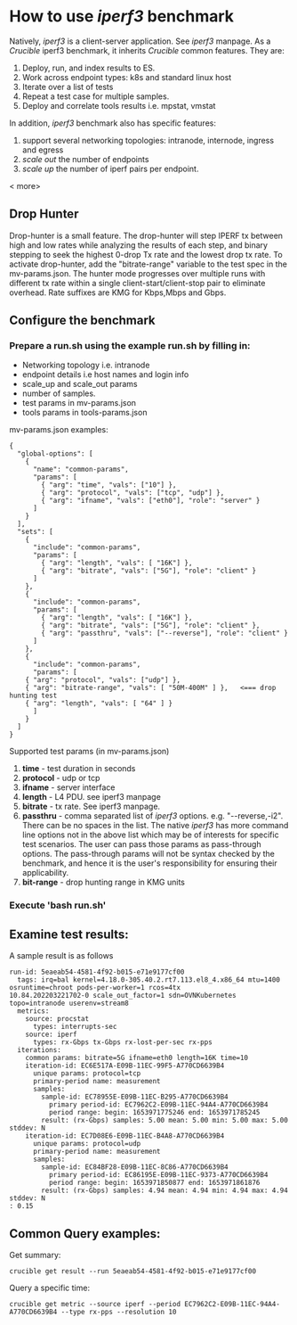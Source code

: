 # How to use *iperf3* benchmark

Natively, *iperf3* is a client-server application. See *iperf3* manpage. As a *Crucible* iperf3 benchmark, it inherits *Crucible* common features. They are:
 1. Deploy, run, and index results to ES.
 2. Work across endpoint types: k8s and standard linux host
 3. Iterate over a list of tests
 4. Repeat a test case for  multiple samples.
 5. Deploy and correlate tools results i.e. mpstat, vmstat

In addition, *iperf3* benchmark also has specific features:
 1. support several networking topologies: intranode, internode, ingress and egress
 2. *scale out* the number of endpoints
 3. *scale up* the number of iperf pairs per endpoint.
   
   < more>
## Drop Hunter

Drop-hunter is a small feature. The drop-hunter will step IPERF tx between high and low rates while analyzing the results of each step, and binary stepping to seek the highest 0-drop Tx rate and the lowest drop tx rate. To activate drop-hunter, add the "bitrate-range" variable to the test spec in the mv-params.json. The hunter mode progresses over multiple runs with different tx rate within a single client-start/client-stop pair to eliminate overhead. Rate suffixes are KMG for Kbps,Mbps and Gbps.



## Configure the benchmark
### Prepare a run.sh using the example run.sh by filling in:
 - Networking topology i.e. intranode
 - endpoint details i.e  host names and login info
 - scale_up and scale_out params
 - number of samples.
 - test params in mv-params.json
 - tools params in tools-params.json

mv-params.json examples:

	{
	  "global-options": [
	    {
	      "name": "common-params",
	      "params": [
	        { "arg": "time", "vals": ["10"] },
	        { "arg": "protocol", "vals": ["tcp", "udp"] },
	        { "arg": "ifname", "vals": ["eth0"], "role": "server" }
	      ]
	    }
	  ],
	  "sets": [
	    {
	      "include": "common-params",
	      "params": [
	        { "arg": "length", "vals": [ "16K"] },
	        { "arg": "bitrate", "vals": ["5G"], "role": "client" }
	      ]
	    },
	    {
	      "include": "common-params",
	      "params": [
	        { "arg": "length", "vals": [ "16K"] },
	        { "arg": "bitrate", "vals": ["5G"], "role": "client" },
	        { "arg": "passthru", "vals": ["--reverse"], "role": "client" }
	      ]
	    },
	    {
	      "include": "common-params",
	      "params": [
		{ "arg": "protocol", "vals": ["udp"] },
		{ "arg": "bitrate-range", "vals": [ "50M-400M" ] },   <=== drop hunting test
		{ "arg": "length", "vals": [ "64" ] }
	      ]
	    }
	  ]
    }

Supported test params (in mv-params.json)

 1. **time**        - test duration in seconds
 2. **protocol**  - udp or tcp
 3. **ifname**    - server interface 
 4. **length**     - L4 PDU. see iperf3 manpage 
 5. **bitrate**    - tx rate. See iperf3 manpage. 
 6. **passthru**   - comma separated list of *iperf3*  options. e.g. "--reverse,-i2". There can be no spaces in the list. The native *iperf3* has more command line options not in the above list which may be of interests for specific test scenarios. The user can pass those params as pass-through options. The pass-through params will not be syntax checked by the benchmark, and hence it is the user's responsibility for ensuring their applicability.
 7. **bit-range**	- drop hunting range in KMG units

### Execute 'bash run.sh'

## Examine test results:
A sample result is as follows

	run-id: 5eaeab54-4581-4f92-b015-e71e9177cf00                                                                                         
	  tags: irq=bal kernel=4.18.0-305.40.2.rt7.113.el8_4.x86_64 mtu=1400 osruntime=chroot pods-per-worker=1 rcos=4tx                     10.84.202203221702-0 scale_out_factor=1 sdn=OVNKubernetes topo=intranode userenv=stream8                                             
	  metrics:                                                                                                                           
	    source: procstat                                                                                                                 
	      types: interrupts-sec                                                                                                          
	    source: iperf                                                                                                                    
	      types: rx-Gbps tx-Gbps rx-lost-per-sec rx-pps                                                                                  
	  iterations:                                                                                                                        
	    common params: bitrate=5G ifname=eth0 length=16K time=10 
	    iteration-id: EC6E517A-E09B-11EC-99F5-A770CD6639B4
	      unique params: protocol=tcp 
	      primary-period name: measurement
	      samples:
	        sample-id: EC78955E-E09B-11EC-B295-A770CD6639B4
	          primary period-id: EC7962C2-E09B-11EC-94A4-A770CD6639B4
	          period range: begin: 1653971775246 end: 1653971785245
	        result: (rx-Gbps) samples: 5.00 mean: 5.00 min: 5.00 max: 5.00 stddev: N
	    iteration-id: EC7D08E6-E09B-11EC-B4A8-A770CD6639B4
	      unique params: protocol=udp 
	      primary-period name: measurement
	      samples:
	        sample-id: EC84BF28-E09B-11EC-8C86-A770CD6639B4
	          primary period-id: EC86195E-E09B-11EC-9373-A770CD6639B4
	          period range: begin: 1653971850877 end: 1653971861876
	        result: (rx-Gbps) samples: 4.94 mean: 4.94 min: 4.94 max: 4.94 stddev: N
	: 0.15
	      
## Common Query examples:
Get summary:

	crucible get result --run 5eaeab54-4581-4f92-b015-e71e9177cf00
Query a specific time:

	crucible get metric --source iperf --period EC7962C2-E09B-11EC-94A4-A770CD6639B4 --type rx-pps --resolution 10
